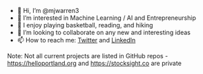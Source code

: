 - 👋 Hi, I’m @mjwarren3
- 👀 I’m interested in Machine Learning / AI and Entrepreneurship
- 🏀 I enjoy playing basketball, reading, and hiking
- 💞️ I’m looking to collaborate on any new and interesting ideas
- 📫 How to reach me: [Twitter]([https://twitter.com/mikejwarren3]) and [LinkedIn]([[url](https://www.linkedin.com/in/michael--warren/)])

Note: Not all current projects are listed in GitHub repos - https://helloportland.org and https://stocksight.co are private

<!---
mjwarren3/mjwarren3 is a ✨ special ✨ repository because its `README.md` (this file) appears on your GitHub profile.
You can click the Preview link to take a look at your changes.
--->
